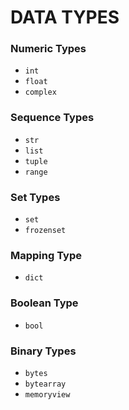 # DATA TYPES

### Numeric Types
- `int`
- `float`
- `complex`

### Sequence Types
- `str`
- `list`
- `tuple`
- `range`

### Set Types
- `set`
- `frozenset`

### Mapping Type
- `dict`

### Boolean Type
- `bool`

### Binary Types
- `bytes`
- `bytearray`
- `memoryview`
